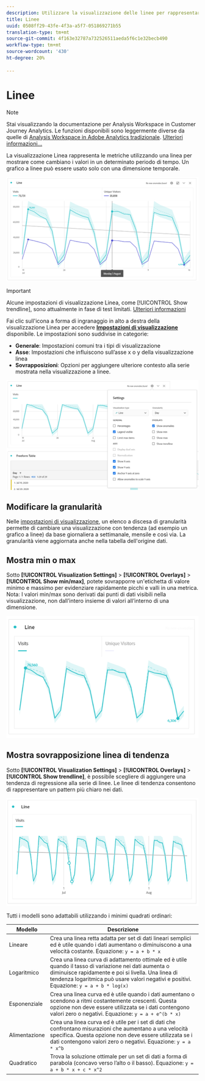 ```yaml
---
description: Utilizzare la visualizzazione delle linee per rappresentare set di dati con tendenze (basati sul tempo)
title: Linee
uuid: 0508ff29-43fe-4f3a-a5f7-051869271b55
translation-type: tm+mt
source-git-commit: 4f163e32787a732526511aeda5f6c1e32becb490
workflow-type: tm+mt
source-wordcount: '430'
ht-degree: 20%

---
```



# Linee

>[!NOTE]
>
>Stai visualizzando la documentazione per Analysis Workspace in Customer Journey Analytics. Le funzioni disponibili sono leggermente diverse da quelle di [Analysis Workspace in Adobe Analytics tradizionale](https://docs.adobe.com/content/help/it-IT/analytics/analyze/analysis-workspace/home.html). [Ulteriori informazioni...](/help/getting-started/cja-aa.md)

La visualizzazione Linea rappresenta le metriche utilizzando una linea per mostrare come cambiano i valori in un determinato periodo di tempo. Un grafico a linee può essere usato solo con una dimensione temporale.

![Visualizzazione linee](assets/line-viz.png)

>[!IMPORTANT]
>
>Alcune impostazioni di visualizzazione Linea, come [!UICONTROL Show trendline], sono attualmente in fase di test limitati. [Ulteriori informazioni](https://docs.adobe.com/content/help/it-IT/analytics/landing/an-releases.html)

Fai clic sull&#39;icona a forma di ingranaggio in alto a destra della visualizzazione Linea per accedere [**Impostazioni di visualizzazione**](freeform-analysis-visualizations.md) disponibile. Le impostazioni sono suddivise in categorie:

* **Generale**: Impostazioni comuni tra i tipi di visualizzazione
* **Asse**: Impostazioni che influiscono sull’asse x o y della visualizzazione linea
* **Sovrapposizioni**: Opzioni per aggiungere ulteriore contesto alla serie mostrata nella visualizzazione a linee.

![Impostazioni visualizzazione](assets/viz-settings-modal.png)

## Modificare la granularità

Nelle [impostazioni di visualizzazione](freeform-analysis-visualizations.md), un elenco a discesa di granularità permette di cambiare una visualizzazione con tendenza (ad esempio un grafico a linee) da base giornaliera a settimanale, mensile e così via. La granularità viene aggiornata anche nella tabella dell&#39;origine dati.

## Mostra min o max

Sotto **[!UICONTROL Visualization Settings]** > **[!UICONTROL Overlays]** > **[!UICONTROL Show min/max]**, potete sovrapporre un&#39;etichetta di valore minimo e massimo per evidenziare rapidamente picchi e valli in una metrica. Nota: I valori min/max sono derivati dai punti di dati visibili nella visualizzazione, non dall’intero insieme di valori all’interno di una dimensione.

![Mostra min/max](assets/min-max-labels.png)

## Mostra sovrapposizione linea di tendenza

Sotto **[!UICONTROL Visualization Settings]** > **[!UICONTROL Overlays]** > **[!UICONTROL Show trendline]**, è possibile scegliere di aggiungere una tendenza di regressione alla serie di linee. Le linee di tendenza consentono di rappresentare un pattern più chiaro nei dati.

![Linea di tendenza lineare](assets/show-linear-trendline.png)

Tutti i modelli sono adattabili utilizzando i minimi quadrati ordinari:

| Modello | Descrizione |
| --- | --- |
| Lineare | Crea una linea retta adatta per set di dati lineari semplici ed è utile quando i dati aumentano o diminuiscono a una velocità costante. Equazione: `y = a + b * x` |
| Logaritmico | Crea una linea curva di adattamento ottimale ed è utile quando il tasso di variazione nei dati aumenta o diminuisce rapidamente e poi si livella. Una linea di tendenza logaritmica può usare valori negativi e positivi. Equazione: `y = a + b * log(x)` |
| Esponenziale | Crea una linea curva ed è utile quando i dati aumentano o scendono a ritmi costantemente crescenti. Questa opzione non deve essere utilizzata se i dati contengono valori zero o negativi. Equazione: `y = a + e^(b * x)` |
| Alimentazione | Crea una linea curva ed è utile per i set di dati che confrontano misurazioni che aumentano a una velocità specifica. Questa opzione non deve essere utilizzata se i dati contengono valori zero o negativi. Equazione: `y = a * x^b` |
| Quadratico | Trova la soluzione ottimale per un set di dati a forma di parabola (concavo verso l’alto o il basso). Equazione: `y = a + b * x + c * x^2` |
